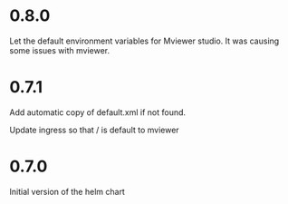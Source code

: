 # 0.8.0

Let the default environment variables for Mviewer studio. It was causing some issues with mviewer.

# 0.7.1
Add automatic copy of default.xml if not found.

Update ingress so that / is default to mviewer

# 0.7.0

Initial version of the helm chart